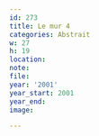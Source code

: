 ```yaml
---
id: 273
title: Le mur 4
categories: Abstrait
w: 27
h: 19
location:
note:
file:
year: '2001'
year_start: 2001
year_end:
image:

---
```


